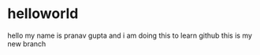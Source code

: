 # helloworld
hello my name is  pranav gupta and i am doing this to learn github
this is my new branch
